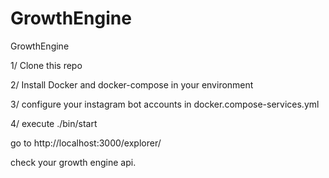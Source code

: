 # GrowthEngine
GrowthEngine


1/ Clone this repo

2/ Install Docker and docker-compose in your environment

3/ configure your instagram bot accounts in docker.compose-services.yml

4/ execute ./bin/start


go to
http://localhost:3000/explorer/ 

check your growth engine api.

